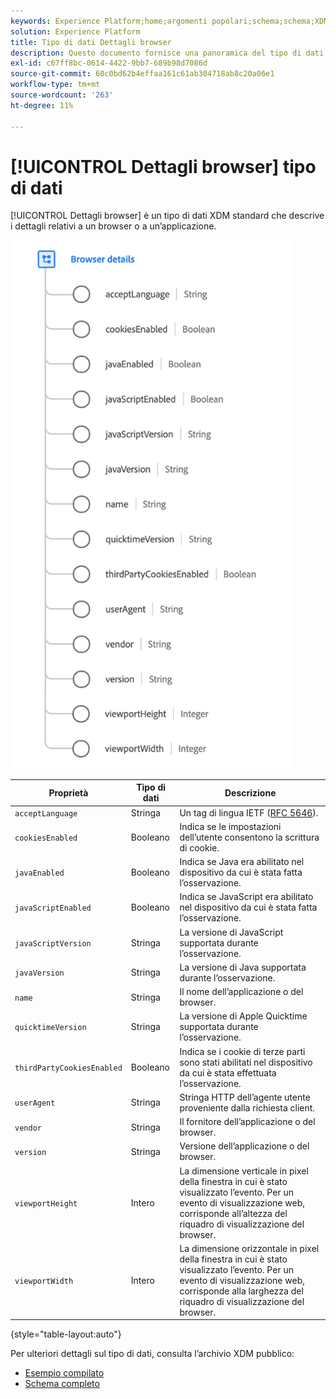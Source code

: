 ```yaml
---
keywords: Experience Platform;home;argomenti popolari;schema;schema;XDM;campi;schemi;schemi;browser;dettagli browser;tipo di dati;tipo di dati;tipo di dati;tipo di dati;
solution: Experience Platform
title: Tipo di dati Dettagli browser
description: Questo documento fornisce una panoramica del tipo di dati XDM Dettagli browser.
exl-id: c67ff8bc-0614-4422-9bb7-689b98d7086d
source-git-commit: 60c0bd62b4effaa161c61ab304718ab8c20a06e1
workflow-type: tm+mt
source-wordcount: '263'
ht-degree: 11%

---
```


# [!UICONTROL Dettagli browser] tipo di dati

[!UICONTROL Dettagli browser] è un tipo di dati XDM standard che descrive i dettagli relativi a un browser o a un’applicazione.

<img src="../images/data-types/browser-details.png" width="450" /><br />

| Proprietà | Tipo di dati | Descrizione |
| --- | --- | --- |
| `acceptLanguage` | Stringa | Un tag di lingua IETF ([RFC 5646](https://tools.ietf.org/html/rfc5646)). |
| `cookiesEnabled` | Booleano | Indica se le impostazioni dell’utente consentono la scrittura di cookie. |
| `javaEnabled` | Booleano | Indica se Java era abilitato nel dispositivo da cui è stata fatta l’osservazione. |
| `javaScriptEnabled` | Booleano | Indica se JavaScript era abilitato nel dispositivo da cui è stata fatta l’osservazione. |
| `javaScriptVersion` | Stringa | La versione di JavaScript supportata durante l’osservazione. |
| `javaVersion` | Stringa | La versione di Java supportata durante l’osservazione. |
| `name` | Stringa | Il nome dell’applicazione o del browser. |
| `quicktimeVersion` | Stringa | La versione di Apple Quicktime supportata durante l’osservazione. |
| `thirdPartyCookiesEnabled` | Booleano | Indica se i cookie di terze parti sono stati abilitati nel dispositivo da cui è stata effettuata l’osservazione. |
| `userAgent` | Stringa | Stringa HTTP dell’agente utente proveniente dalla richiesta client. |
| `vendor` | Stringa | Il fornitore dell’applicazione o del browser. |
| `version` | Stringa | Versione dell’applicazione o del browser. |
| `viewportHeight` | Intero | La dimensione verticale in pixel della finestra in cui è stato visualizzato l’evento. Per un evento di visualizzazione web, corrisponde all’altezza del riquadro di visualizzazione del browser. |
| `viewportWidth` | Intero | La dimensione orizzontale in pixel della finestra in cui è stato visualizzato l’evento. Per un evento di visualizzazione web, corrisponde alla larghezza del riquadro di visualizzazione del browser. |

{style="table-layout:auto"}

Per ulteriori dettagli sul tipo di dati, consulta l’archivio XDM pubblico:

* [Esempio compilato](https://github.com/adobe/xdm/blob/master/components/datatypes/browserdetails.example.1.json)
* [Schema completo](https://github.com/adobe/xdm/blob/master/components/datatypes/browserdetails.schema.json)
